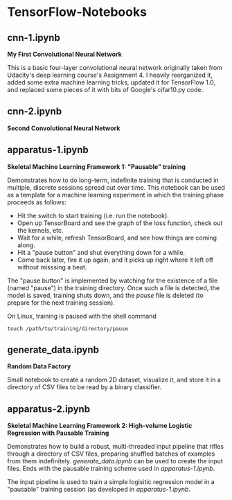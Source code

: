 # TensorFlow-Notebooks

## cnn-1.ipynb
**My First Convolutional Neural Network**

This is a basic four-layer convolutional neural network originally taken from Udacity's deep learning course's Assignment 4. I heavily reorganized it, added some extra machine learning tricks, updated it for TensorFlow 1.0, and replaced some pieces of it with bits of Google's cifar10.py code.

## cnn-2.ipynb
**Second Convolutional Neural Network**

## apparatus-1.ipynb
**Skeletal Machine Learning Framework 1: "Pausable" training**

Demonstrates how to do long-term, indefinite training that is conducted in multiple, discrete sessions spread out over time.  This notebook can be used as a template for a machine learning experiment in which the training phase proceeds as follows:
- Hit the switch to start training (i.e. run the notebook).
- Open up TensorBoard and see the graph of the loss function, check out the kernels, etc.
- Wait for a while, refresh TensorBoard, and see how things are coming along.
- Hit a "pause button" and shut everything down for a while.
- Come back later, fire it up again, and it picks up right where it left off without misssing a beat.

The "pause button" is implemented by watching for the existence of a file (named "pause") in the training directory. Once such a file is detected, the model is saved, training shuts down, and the *pause* file is deleted (to prepare for the next training session).  

On Linux, training is paused with the shell command
```
touch /path/to/training/directory/pause
```

## generate\_data.ipynb
**Random Data Factory**

Small notebook to create a random 2D dataset, visualize it, and store it in a directory of CSV files to be read by a binary classifier.

## apparatus-2.ipynb
**Skeletal Machine Learning Framework 2: High-volume Logistic Regression with Pausable Training**

Demonstrates how to build a robust, multi-threaded input pipeline that rifles through a directory of CSV files, preparing shuffled batches of examples from them indefinitely.  *generate\_data.ipynb* can be used to create the input files.  Ends with the pausable training scheme used in *apparatus-1.ipynb*.

The input pipeline is used to train a simple logisitic regression model in a "pausable" training session (as developed in *apparatus-1.ipynb*.
